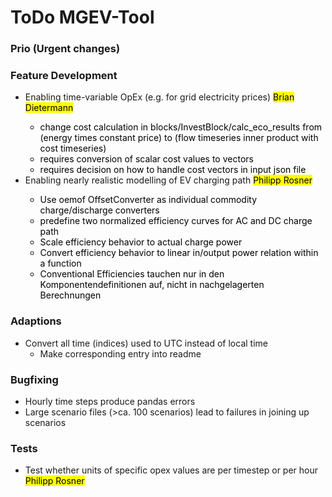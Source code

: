 # ToDo MGEV-Tool

### Prio (Urgent changes)

### Feature Development
- Enabling time-variable OpEx (e.g. for grid electricity prices) <mark>Brian Dietermann
  - change cost calculation in blocks/InvestBlock/calc_eco_results from (energy times constant price) to (flow timeseries inner product with cost timeseries)
  - requires conversion of scalar cost values to vectors
  - requires decision on how to handle cost vectors in input json file
- Enabling nearly realistic modelling of EV charging path <mark>Philipp Rosner
  - Use oemof OffsetConverter as individual commodity charge/discharge converters
  - predefine two normalized efficiency curves for AC and DC charge path
  - Scale efficiency behavior to actual charge power
  - Convert efficiency behavior to linear in/output power relation within a function
  - Conventional Efficiencies tauchen nur in den Komponentendefinitionen auf, nicht in nachgelagerten Berechnungen

### Adaptions
- Convert all time (indices) used to UTC instead of local time
  - Make corresponding entry into readme

### Bugfixing
- Hourly time steps produce pandas errors
- Large scenario files (>ca. 100 scenarios) lead to failures in joining up scenarios

### Tests
- Test whether units of specific opex values are per timestep or per hour <mark>Philipp Rosner

